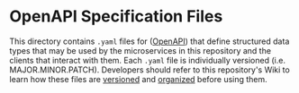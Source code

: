 # OpenAPI Specification Files

This directory contains `.yaml` files for ([OpenAPI](https://www.openapis.org/)) that define structured data types that may be used by the microservices in this repository and the clients that interact with them.
Each `.yaml` file is individually versioned (i.e. MAJOR.MINOR.PATCH).
Developers should refer to this repository's Wiki to learn how these files are [versioned](https://github.com/legumeinfo/microservices/wiki/Tagging-Releases-and-Automated-Builds) and [organized](https://github.com/legumeinfo/microservices/wiki/Protocol-Buffers) before using them.
